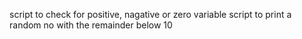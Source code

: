 script to check for positive, nagative or zero variable
script to print a random no with the remainder below 10
